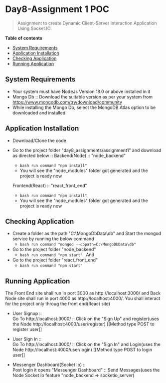 # Day8-Assignment 1 POC
> Assignment to create Dynamic Client-Server Interaction Application Using Socket.IO.

__Table of contents__

  - [System Requirements](#system-requirements)
  - [Application Installation](#application-installation)
  - [Checking Application](#checking-application)
  - [Running Application](#running-application)

## System Requirements

  - Your system must have NodeJs Version 18.0 or above installed in it
  - Mongo Db :: Download the suitable version as per your system from https://www.mongodb.com/try/download/community
  - While installing the Mongo Db, select the MongoDB Atlas option to be downloaded and installed

## Application Installation

  - Download/Clone the code
  - Go to the project folder "day8_assignments/assignment1" and download as directed below ::
    Backend(Node) :: "node_backend"
      - ```bash run command "npm install" ```
      - You will see the "node_modules" folder got generated and the project is ready now

    Frontend(React) :: "react_front_end"
      - ```bash run command "npm install" ```
      - You will see the "node_modules" folder got generated and the project is ready now

## Checking Application

  - Create a folder as the path "C:\MongoDbData\db" and Start the mongod service by running the below command
    - ```bash run command "mongod --dbpath=C:\MongoDbData\db" ```
  - Go to the project folder "node_backend"
    - ```bash run command "npm start" ```
  And
  - Go to the project folder "react_front_end"
    - ```bash run command "npm start" ```

## Running Application
  
  The Front End site shall run in port 3000 as http://localhost:3000/ and Back Node site shall run in port 4000 as http://localhost:4000/. You shall interact for the project only throug the front end(React site)

  - User Signup ::    
      Go To http://localhost:3000/ :: Click on the "Sign Up" and register(uses the Node  http://localhost:4000/user/register) [[Method type POST to register user]]

  - User Sign In ::    
      Go To http://localhost:3000/ :: Click on the "Sign In" and Login(uses the Node  http://localhost:4000/user/login) [[Method type POST to login user]]

  - Messenger Dashboard(Socket Io) ::    
      Post login it opens "Messenger Dashboard" :: Send Messages(uses the Node Socket Io feature "node_backend => socketio_server)

